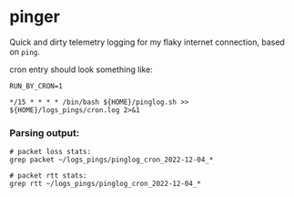 # pinger

Quick and dirty telemetry logging for my flaky internet connection, based on `ping`.


cron entry should look something like:

```
RUN_BY_CRON=1

*/15 * * * * /bin/bash ${HOME}/pinglog.sh >> ${HOME}/logs_pings/cron.log 2>&1
```

### Parsing output:
```
# packet loss stats:
grep packet ~/logs_pings/pinglog_cron_2022-12-04_*

# packet rtt stats:
grep rtt ~/logs_pings/pinglog_cron_2022-12-04_*
```
